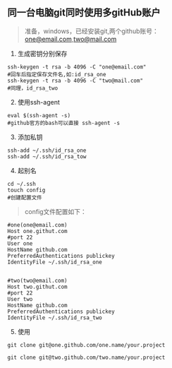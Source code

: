## 同一台电脑git同时使用多gitHub账户
>准备，windows，已经安装git,两个github账号：one@email.com,two@mail.com

1. 生成密钥分别保存

```shell
ssh-keygen -t rsa -b 4096 -C "one@email.com"
#回车后指定保存文件名,如:id_rsa_one
ssh-keygen -t rsa -b 4096 -C "two@mail.com"
#同理，id_rsa_two
```

2. 使用ssh-agent

```shell
eval $(ssh-agent -s)
#github官方的bash可以直接 ssh-agent -s
```

3. 添加私钥

```shell
ssh-add ~/.ssh/id_rsa_one
ssh-add ~/.ssh/id_rsa_tow
```

4. 起别名

```
cd ~/.ssh
touch config
#创建配置文件
```
>config文件配置如下：

```shell
#one(one@email.com)
Host one.githut.com
#port 22
User one
HostName github.com
PreferredAuthentications publickey
IdentityFile ~/.ssh/id_rsa_one


#two(two@email.com)
Host two.githut.com
#port 22
User two
HostName github.com
PreferredAuthentications publickey
IdentityFile ~/.ssh/id_rsa_two
```

5. 使用

```shell
git clone git@one.github.com/one.name/your.project

git clone git@two.github.com/two.name/your.project
```
